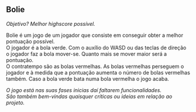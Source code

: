 ## Bolie
*Objetivo? Melhor highscore possível.*


Bolie é um jogo de um jogador que consiste em conseguir obter a melhor pontuação possível.  
O jogador é a bola verde. Com o auxílio do WASD ou das teclas de direção o jogador faz a bola mover-se. Quanto mais se mover maior será a pontuação.  
O contratempo são as bolas vermelhas. As bolas vermelhas perseguem o jogador e à medida que a pontuação aumenta o número de bolas vermelhas também. Caso a bola verde bata numa bola vermelha o jogo acaba.

*O jogo está nas suas fases inicias daí faltarem funcionalidades.*  
*São também bem-vindas quaisquer críticas ou ideias em relação ao projeto.*
